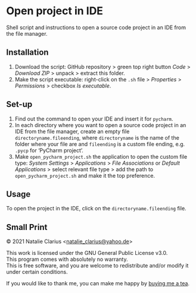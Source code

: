 # Open project in IDE

Shell script and instructions to open a source code project in an IDE from the file manager.



## Installation

1. Download the script: GitHub repository > green top right button *Code* > *Download ZIP* > unpack > extract this folder.
3. Make the script executable: right-click on the `.sh` file > *Properties* > *Permissions* > checkbox *Is executable*.



## Set-up

1. Find out the command to open your IDE and insert it for `pycharm`.
2. In each directory where you want to open a source code project in an IDE from the file manager, create an empty file `directoryname.fileending`, where `directoryname` is the name of the folder where your file are and `fileending` is a custom file ending, e.g. `.pycp` for ‘PyCharm project’.
3. Make `open_pycharm_project.sh` the application to open the custom file type: *System Settings* > *Applications* > *File Associations* or *Default Applications* > select relevant file type > add the path to `open_pycharm_project.sh` and make it the top preference.



## Usage

To open the project in the IDE, click on the `directoryname.fileending` file.



## Small Print

© 2021 Natalie Clarius \<natalie_clarius@yahoo.de\>

This work is licensed under the GNU General Public License v3.0.  
This program comes with absolutely no warranty.  
This is free software, and you are welcome to redistribute and/or modify it under certain conditions.  

If you would like to thank me, you can make me happy by [buying me a tea](https://www.buymeacoffee.com/nclarius).

